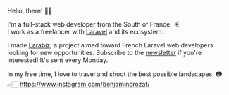 Hello, there! 👋🏻

I'm a full-stack web developer from the South of France. ☀️  
I work as a freelancer with [Laravel](https://laravel.com) and its ecosystem.

I made [Larabiz](https://larabiz.fr), a project aimed toward French Laravel web developers looking for new opportunities. Subscribe to the [newsletter](https://larabiz.fr/newsletter) if you're interested! It's sent every Monday.

In my free time, I love to travel and shoot the best possible landscapes. 📷  
👉🏻 https://www.instagram.com/benjamincrozat/
